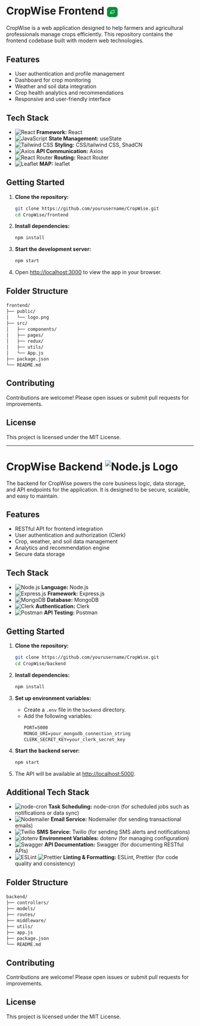# CropWise Frontend <img src="./frontend/public/icon.svg" alt="CropWise Logo" width="32" height="32" style="vertical-align:middle;" />

CropWise is a web application designed to help farmers and agricultural professionals manage crops efficiently. This repository contains the frontend codebase built with modern web technologies.

## Features

- User authentication and profile management
- Dashboard for crop monitoring
- Weather and soil data integration
- Crop health analytics and recommendations
- Responsive and user-friendly interface

## Tech Stack

- ![React](https://img.shields.io/badge/React-20232A?style=for-the-badge&logo=react&logoColor=61DAFB) **Framework:** React  
- ![JavaScript](https://img.shields.io/badge/useState-20232A?style=for-the-badge&logo=javascript&logoColor=F7DF1E) **State Management:** useState  
- ![Tailwind CSS](https://img.shields.io/badge/Tailwind_CSS-38B2AC?style=for-the-badge&logo=tailwind-css&logoColor=white) **Styling:** CSS/tailwind CSS, ShadCN  
- ![Axios](https://img.shields.io/badge/Axios-5A29E4?style=for-the-badge&logo=axios&logoColor=white) **API Communication:** Axios  
- ![React Router](https://img.shields.io/badge/React_Router-CA4245?style=for-the-badge&logo=react-router&logoColor=white) **Routing:** React Router  
- ![Leaflet](https://img.shields.io/badge/Leaflet-199900?style=for-the-badge&logo=leaflet&logoColor=white) **MAP:** leaflet  

## Getting Started

1. **Clone the repository:**
    ```bash
    git clone https://github.com/yourusername/CropWise.git
    cd CropWise/frontend
    ```

2. **Install dependencies:**
    ```bash
    npm install
    ```

3. **Start the development server:**
    ```bash
    npm start
    ```

4. Open [http://localhost:3000](http://localhost:3000) to view the app in your browser.

## Folder Structure

```
frontend/
├── public/
│   └── logo.png
├── src/
│   ├── components/
│   ├── pages/
│   ├── redux/
│   ├── utils/
│   └── App.js
├── package.json
└── README.md
```

## Contributing

Contributions are welcome! Please open issues or submit pull requests for improvements.

## License

This project is licensed under the MIT License.

---

# CropWise Backend ![Node.js Logo](https://img.shields.io/badge/Node.js-43853D?style=for-the-badge&logo=node.js&logoColor=white)

The backend for CropWise powers the core business logic, data storage, and API endpoints for the application. It is designed to be secure, scalable, and easy to maintain.

## Features

- RESTful API for frontend integration
- User authentication and authorization (Clerk)
- Crop, weather, and soil data management
- Analytics and recommendation engine
- Secure data storage

## Tech Stack

- ![Node.js](https://img.shields.io/badge/Node.js-43853D?style=for-the-badge&logo=node.js&logoColor=white) **Language:** Node.js  
- ![Express.js](https://img.shields.io/badge/Express.js-404D59?style=for-the-badge&logo=express&logoColor=white) **Framework:** Express.js  
- ![MongoDB](https://img.shields.io/badge/MongoDB-4EA94B?style=for-the-badge&logo=mongodb&logoColor=white) **Database:** MongoDB  
- ![Clerk](https://img.shields.io/badge/Clerk-3B3B98?style=for-the-badge&logo=clerk&logoColor=white) **Authentication:** Clerk  
- ![Postman](https://img.shields.io/badge/Postman-FF6C37?style=for-the-badge&logo=postman&logoColor=white) **API Testing:** Postman  

## Getting Started

1. **Clone the repository:**
    ```bash
    git clone https://github.com/yourusername/CropWise.git
    cd CropWise/backend
    ```

2. **Install dependencies:**
    ```bash
    npm install
    ```

3. **Set up environment variables:**
    - Create a `.env` file in the `backend` directory.
    - Add the following variables:
      ```
      PORT=5000
      MONGO_URI=your_mongodb_connection_string
      CLERK_SECRET_KEY=your_clerk_secret_key
      ```

4. **Start the backend server:**
    ```bash
    npm start
    ```

5. The API will be available at [http://localhost:5000](http://localhost:5000).


## Additional Tech Stack

- ![node-cron](https://img.shields.io/badge/node--cron-6DB33F?style=for-the-badge&logo=node.js&logoColor=white) **Task Scheduling:** node-cron (for scheduled jobs such as notifications or data sync)
- ![Nodemailer](https://img.shields.io/badge/Nodemailer-009688?style=for-the-badge&logo=maildotru&logoColor=white) **Email Service:** Nodemailer (for sending transactional emails)
- ![Twilio](https://img.shields.io/badge/Twilio-F22F46?style=for-the-badge&logo=twilio&logoColor=white) **SMS Service:** Twilio (for sending SMS alerts and notifications)
- ![dotenv](https://img.shields.io/badge/dotenv-8DD6F9?style=for-the-badge&logo=dotenv&logoColor=white) **Environment Variables:** dotenv (for managing configuration)
- ![Swagger](https://img.shields.io/badge/Swagger-85EA2D?style=for-the-badge&logo=swagger&logoColor=black) **API Documentation:** Swagger (for documenting RESTful APIs)
- ![ESLint](https://img.shields.io/badge/ESLint-4B32C3?style=for-the-badge&logo=eslint&logoColor=white) ![Prettier](https://img.shields.io/badge/Prettier-F7B93E?style=for-the-badge&logo=prettier&logoColor=white) **Linting & Formatting:** ESLint, Prettier (for code quality and consistency)


## Folder Structure

```
backend/
├── controllers/
├── models/
├── routes/
├── middleware/
├── utils/
├── app.js
├── package.json
└── README.md
```

## Contributing

Contributions are welcome! Please open issues or submit pull requests for improvements.

## License

This project is licensed under the MIT License.